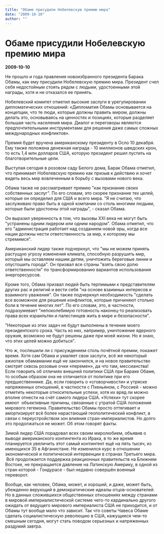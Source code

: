 ```yaml
---
title: "Обаме присудили Нобелевскую премию мира"
date: "2009-10-10"
author: ""
---
```


# Обаме присудили Нобелевскую премию мира

**2009-10-10** 

Не прошло и года правления новоизбранного президента Барака Обамы, как ему присудили Нобелевскую премию мира. Президент счел себя недостойным стоять рядом с людьми, удостоенными этой награды, хотя и не отказался ее принять.

Нобелевский комитет отметил высокие заслуги в урегулировании дипломатических отношений: «Дипломатия Обамы основывается на концепции, что те люди, которые должны править миром, должны делать это, основываясь на ценностях и позициях, которые разделяет большая часть населения мира. Диалог и переговоры являются предпочтительными инструментами для решения даже самых сложных международных конфликтов».  

Премия будет вручена американскому президенту в Осло 10 декабря. Ему также положена денежная награда - 10 миллионов шведских крон, то есть 1,4 млн долларов США, которую президент решил пустить на благотворительные цели.

Выступая сегодня в розовом саду Белого дома, Барак Обама отметил, что принимает Нобелевскую премию как призыв к действию и хочет видеть весь мир вовлеченным в борьбу с вызовами нового века.

Обама также не рассматривает премию "как признание своих собственных заслуг". По его словам, это скорее признание тех целей, которые он определил для США и всего мира. "Я не считаю, что заслуживаю право быть в одной компании со столь многими людьми, которые были удостоены этой награды", - сказал Обама.

Он выразил уверенность в том, что вызовы ХХI века не могут быть "устранены одним лидером или одним народом". Обама отметил, что его "администрация работает над созданием новой эры, когда все нации должны нести ответственность за мир, к которому мы стремимся".

Американский лидер также подчеркнул, что "мы не можем принять растущую угрозу изменения климата, способную разрушить мир, который мы оставляем нашим детям, уничтожить береговые линии и опустошить города". Он призвал все страны "взять свою долю ответственности" по трансформированию вариантов использования энергоресурсов.

Кроме того, Обама призвал людей быть терпимыми к представителям других рас и религий и вести себя "на основе взаимных интересов и взаимного уважения". Он также подчеркнул необходимость "сделать все возможное для решения конфликтов, которые причиняют столько боли в течение многих лет". По его словам, это, в частности, подразумевает "непоколебимую готовность наконец-то реализовать права всех израильтян и палестинцев жить в мире и безопасности".

"Некоторые из этих задач не будут выполнены в течение моего президентского срока. Часть из них, например, уничтожение ядерного оружия, возможно не будут решены даже при моей жизни. Но я знаю, что этих целей можно добиться".

Что ж, поспешили ли с присуждением столь почётной премии, покажет время. Хотя сам Обама и умаляет свои заслуги, всё же некоторый ажиотаж обамамании ещё не закончился, и на новое правительство смотрят сквозь розовые очки «перемен», да что там, мессианства! Если говорить об отличиях внешней политики США при Бараке Обаме, то особым образом она не отличается от политике при его предшественнике. Да, если говорить о «сговорчивости» и утряске напряженных отношений, в частности с Пхеньяном, с Россией - можно отметить некоторые относительные успехи, хотя их вряд ли можно вполне отнести на счёт самого лидера США. «Успехи» тут скорее имеют  объективные причины, связанные с утратой США положения мирового гегемона. Правительство Обамы просто оттягивает и амортизирует всё более нарастающий геополитический конфликт, в связи с переустройством зон влияния стран-империалистов. Но долго это продолжаться не может. Об этом говорят факты.

Зимой лидер США порадовал всех своим миролюбием, объявив о выводе американского контингента из Ирака, в то же время планируется увеличить этот самый контингент ещё на пять тысяч, из имеющихся 35 в Афганистане. Не изменился курс в отношении экономической и политической интервенции в странах Третьего мира.  Всё продолжается поддержка реакционных правительств на Ближнем Востоке, не прекращается давление на Латинскую Америку, в одной из стран которой - Гондурасе - был недавно совершён военный переворот.

Вообще, как человек, Обама, может, и хороший, и даже, может быть, убежденно верующий в демократические идеалы отцов-основателей. Но в данных сложившихся общественных отношениях между странами в мировой империалистической системе чего-то кардинально другого ожидать от ведущего мирового империалиста США не приходится, и от Обамы тут вообще мало что зависит. Так что советы Чавеса Обаме сделать социалистическую революцию в США, кажущиеся чем-то смешным сегодня, могут стать поводом серьезных и напряженных раздумий завтра.